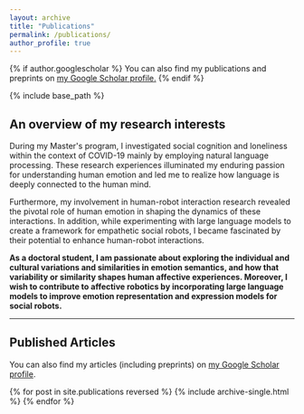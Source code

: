 ```yaml
---
layout: archive
title: "Publications"
permalink: /publications/
author_profile: true
---
```


{% if author.googlescholar %}
  You can also find my publications and preprints on <u><a href="{{author.googlescholar}}">my Google Scholar profile</a>.</u>
{% endif %}

{% include base_path %}

An overview of my research interests
------

During my Master's program, I investigated social cognition and loneliness within the context of COVID-19 mainly by employing natural language processing. These research experiences illuminated my enduring passion for understanding human emotion and led me to realize how language is deeply connected to the human mind.

Furthermore, my involvement in human-robot interaction research revealed the pivotal role of human emotion in shaping the dynamics of these interactions. In addition, while experimenting with large language models to create a framework for empathetic social robots, I became fascinated by their potential to enhance human-robot interactions.

<b>As a doctoral student, I am passionate about exploring the individual and cultural variations and similarities in emotion semantics, and how that variability or similarity shapes human affective experiences. Moreover, I wish to contribute to affective robotics by incorporating large language models to improve emotion representation and expression models for social robots.</b>

------

Published Articles
------
You can also find my articles (including preprints) on [my Google Scholar profile](https://scholar.google.co.kr/citations?user=iGl3my0AAAAJ&hl=ko).

{% for post in site.publications reversed %}
  {% include archive-single.html %}
{% endfor %}
